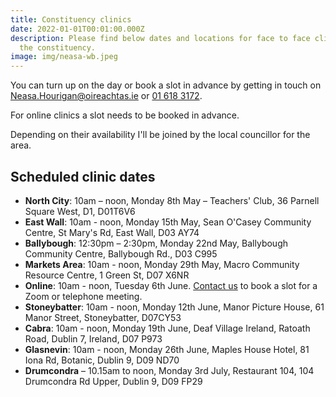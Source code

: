 ```yaml
---
title: Constituency clinics
date: 2022-01-01T00:01:00.000Z
description: Please find below dates and locations for face to face clinics in
  the constituency.
image: img/neasa-wb.jpeg
---
```

You can turn up on the day or book a slot in advance by getting in touch on [Neasa.Hourigan@oireachtas.ie](mailto:neasa.hourigan@oireachtas.ie?subject=Constituency%20clinic%20booking&body=Dear%20Neasa%2C%0D%0A%0D%0AI'd%20meet%20with%20you%20to%20discuss%20%3Cissue%3E.%0D%0A%0D%0AI'd%20like%20to%20attend%20the%20clinic%20on%20%3Cdate%3E%20at%20%3Ctime%3E%20in%20%3Clocation%3E) or [01 618 3172](tel:+35316183172).

For online clinics a slot needs to be booked in advance.

Depending on their availability I'll be joined by the local councillor for the area.

## Scheduled clinic dates

* **North City**: 10am – noon, Monday 8th May – Teachers' Club, 36 Parnell Square West, D1, D01T6V6
* **East Wall**: 10am - noon, Monday 15th May, Sean O'Casey Community Centre, St Mary's Rd, East Wall, D03 AY74
* **Ballybough**: 12:30pm – 2:30pm, Monday 22nd May, Ballybough Community Centre, Ballybough Rd., D03 C995
* **Markets Area**: 10am - noon, Monday 29th May, Macro Community Resource Centre, 1 Green St, D07 X6NR  
* **Online**: 10am - noon, Tuesday 6th June. [Contact us](mailto:neasa.hourigan@oireachtas.ie?subject=Booking%20a%20slot%20for%20online%20clinic%20&body=Dear%20Neasa%2C%0D%0A%0D%0AI'd%20like%20to%20book%20a%20slot%20for%20an%20online%20meeting%20on%206th%20June%20at%2010am%0D%0A%0D%0AI'd%20like%20to%20discuss%20%3C%3E%0D%0A%0D%0A) to book a slot for a Zoom or telephone meeting.
* **Stoneybatter**: 10am - noon, Monday 12th June, Manor Picture House, 61 Manor Street, Stoneybatter, D07CY53
* **Cabra**: 10am - noon, Monday 19th June, Deaf Village Ireland, Ratoath Road, Dublin 7, Ireland, D07 P973
* **Glasnevin**: 10am - noon, Monday 26th June, Maples House Hotel, 81 Iona Rd, Botanic, Dublin 9, D09 ND70
* **Drumcondra** – 10.15am to noon, Monday 3rd July,
Restaurant 104, 104 Drumcondra Rd Upper, Dublin 9, D09 FP29

